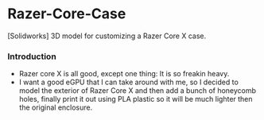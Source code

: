 # Razer-Core-Case
 [Solidworks] 3D model for customizing a Razer Core X case.
 
### Introduction
* Razer core X is all good, except one thing: It is so freakin heavy.
* I want a good eGPU that I can take around with me, so I decided to model the exterior of Razer Core X and then add a bunch of honeycomb holes, finally print it out using PLA plastic so it will be much lighter then the original enclosure.
